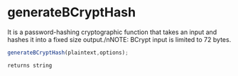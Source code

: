 # generateBCryptHash

It is a password-hashing cryptographic function that takes an input and hashes it into a fixed size output./nNOTE: BCrypt input is limited to 72 bytes.

```javascript
generateBCryptHash(plaintext,options);
```

```javascript
returns string
```
